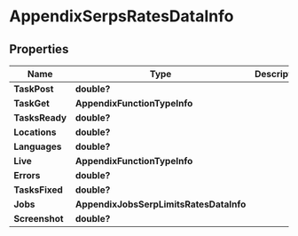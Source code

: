 # AppendixSerpsRatesDataInfo


## Properties

| Name | Type | Description | Notes |
|------------ | ------------- | ------------- | -------------|
**TaskPost** | **double?** |  |[optional]|
**TaskGet** | **AppendixFunctionTypeInfo** |  |[optional]|
**TasksReady** | **double?** |  |[optional]|
**Locations** | **double?** |  |[optional]|
**Languages** | **double?** |  |[optional]|
**Live** | **AppendixFunctionTypeInfo** |  |[optional]|
**Errors** | **double?** |  |[optional]|
**TasksFixed** | **double?** |  |[optional]|
**Jobs** | **AppendixJobsSerpLimitsRatesDataInfo** |  |[optional]|
**Screenshot** | **double?** |  |[optional]|